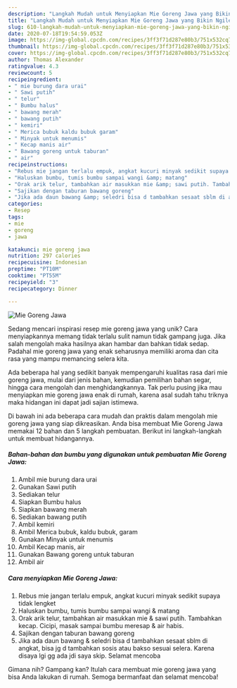 ```yaml
---
description: "Langkah Mudah untuk Menyiapkan Mie Goreng Jawa yang Bikin Ngiler"
title: "Langkah Mudah untuk Menyiapkan Mie Goreng Jawa yang Bikin Ngiler"
slug: 610-langkah-mudah-untuk-menyiapkan-mie-goreng-jawa-yang-bikin-ngiler
date: 2020-07-18T19:54:59.053Z
image: https://img-global.cpcdn.com/recipes/3ff3f71d287e80b3/751x532cq70/mie-goreng-jawa-foto-resep-utama.jpg
thumbnail: https://img-global.cpcdn.com/recipes/3ff3f71d287e80b3/751x532cq70/mie-goreng-jawa-foto-resep-utama.jpg
cover: https://img-global.cpcdn.com/recipes/3ff3f71d287e80b3/751x532cq70/mie-goreng-jawa-foto-resep-utama.jpg
author: Thomas Alexander
ratingvalue: 4.3
reviewcount: 5
recipeingredient:
- " mie burung dara urai"
- " Sawi putih"
- " telur"
- " Bumbu halus"
- " bawang merah"
- " bawang putih"
- " kemiri"
- " Merica bubuk kaldu bubuk garam"
- " Minyak untuk menumis"
- " Kecap manis air"
- " Bawang goreng untuk taburan"
- " air"
recipeinstructions:
- "Rebus mie jangan terlalu empuk, angkat kucuri minyak sedikit supaya tidak lengket"
- "Haluskan bumbu, tumis bumbu sampai wangi &amp; matang"
- "Orak arik telur, tambahkan air masukkan mie &amp; sawi putih. Tambahkan kecap. Cicipi, masak sampai bumbu meresap &amp; air habis."
- "Sajikan dengan taburan bawang goreng"
- "Jika ada daun bawang &amp; seledri bisa d tambahkan sesaat sblm di angkat, bisa jg d tambahkan sosis atau bakso sesuai selera. Karena disaya lgi gg ada jdi saya skip. Selamat mencoba"
categories:
- Resep
tags:
- mie
- goreng
- jawa

katakunci: mie goreng jawa 
nutrition: 297 calories
recipecuisine: Indonesian
preptime: "PT10M"
cooktime: "PT55M"
recipeyield: "3"
recipecategory: Dinner

---
```



![Mie Goreng Jawa](https://img-global.cpcdn.com/recipes/3ff3f71d287e80b3/751x532cq70/mie-goreng-jawa-foto-resep-utama.jpg)

Sedang mencari inspirasi resep mie goreng jawa yang unik? Cara menyiapkannya memang tidak terlalu sulit namun tidak gampang juga. Jika salah mengolah maka hasilnya akan hambar dan bahkan tidak sedap. Padahal mie goreng jawa yang enak seharusnya memiliki aroma dan cita rasa yang mampu memancing selera kita.

Ada beberapa hal yang sedikit banyak mempengaruhi kualitas rasa dari mie goreng jawa, mulai dari jenis bahan, kemudian pemilihan bahan segar, hingga cara mengolah dan menghidangkannya. Tak perlu pusing jika mau menyiapkan mie goreng jawa enak di rumah, karena asal sudah tahu triknya maka hidangan ini dapat jadi sajian istimewa.




Di bawah ini ada beberapa cara mudah dan praktis dalam mengolah mie goreng jawa yang siap dikreasikan. Anda bisa membuat Mie Goreng Jawa memakai 12 bahan dan 5 langkah pembuatan. Berikut ini langkah-langkah untuk membuat hidangannya.

<!--inarticleads1-->

##### Bahan-bahan dan bumbu yang digunakan untuk pembuatan Mie Goreng Jawa:

1. Ambil  mie burung dara urai
1. Gunakan  Sawi putih
1. Sediakan  telur
1. Siapkan  Bumbu halus
1. Siapkan  bawang merah
1. Sediakan  bawang putih
1. Ambil  kemiri
1. Ambil  Merica bubuk, kaldu bubuk, garam
1. Gunakan  Minyak untuk menumis
1. Ambil  Kecap manis, air
1. Gunakan  Bawang goreng untuk taburan
1. Ambil  air




<!--inarticleads2-->

##### Cara menyiapkan Mie Goreng Jawa:

1. Rebus mie jangan terlalu empuk, angkat kucuri minyak sedikit supaya tidak lengket
1. Haluskan bumbu, tumis bumbu sampai wangi &amp; matang
1. Orak arik telur, tambahkan air masukkan mie &amp; sawi putih. Tambahkan kecap. Cicipi, masak sampai bumbu meresap &amp; air habis.
1. Sajikan dengan taburan bawang goreng
1. Jika ada daun bawang &amp; seledri bisa d tambahkan sesaat sblm di angkat, bisa jg d tambahkan sosis atau bakso sesuai selera. Karena disaya lgi gg ada jdi saya skip. Selamat mencoba




Gimana nih? Gampang kan? Itulah cara membuat mie goreng jawa yang bisa Anda lakukan di rumah. Semoga bermanfaat dan selamat mencoba!
